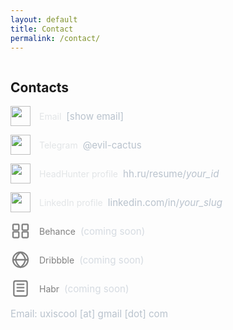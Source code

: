 ```yaml
---
layout: default
title: Contact
permalink: /contact/
---
```


<div class="container">
  <!-- Page-scoped styles. Работают только здесь. -->
  <style>
    /* 1) Липкий футер только на странице контактов (без глобальных правок) */
    body:has(#contact-page) { min-height: 100dvh; display: flex; flex-direction: column; }
    body:has(#contact-page) > main { flex: 1 0 auto; }
    /* Fallback для старых браузеров без :has() — добавим класс скриптом ниже */
    body.page-contact-flex { min-height: 100dvh; display: flex; flex-direction: column; }
    body.page-contact-flex > main { flex: 1 0 auto; }
    /* 2) Контент контактов — единая колонка; ссылка — на всю строку (иконка+текст) */
    #contact-page .contacts-list {
      --contact-link-color: #e2e5e7;
      list-style: none; margin: 0; padding: 0;
      display: grid; gap: 14px;
    }
    #contact-page .contact-item { display: grid; grid-template-columns: 32px 1fr; align-items: center; column-gap: 14px; }
    #contact-page .contact-block {
      display: contents; /* чтобы <a> охватывала и иконку, и текст, но без доп. обёртки */
      color: var(--contact-link-color); text-decoration: none;
    }
    #contact-page .contact-block:where(:hover,:focus,:active,:visited) { color: var(--contact-link-color); text-decoration: none; }
    /* Иконки */
    #contact-page .ci, #contact-page .ci img, #contact-page .ci svg { width: 32px; height: 32px; display: block; }
    #contact-page .ci { display: inline-flex; align-items: center; justify-content: center; }
    /* Текст строки: не переносим на широких экранах */
    #contact-page .contact-line { display: flex; align-items: baseline; gap: 8px; flex-wrap: nowrap; min-width: 0; }
    #contact-page .contact-title, #contact-page .contact-hint { white-space: nowrap; }
    #contact-page .contact-hint { color: #b7c1cc; font-size: .95rem; opacity: .96; }
    /* На узких — разрешаем перенос, чтобы не было горизонтального скролла */
    @media (max-width: 640px) {
      #contact-page .contact-line { flex-wrap: wrap; }
      #contact-page .contact-title, #contact-page .contact-hint { white-space: normal; }
    }
    /* Фокус по клавиатуре на всю строку */
    #contact-page .contact-item:has(.contact-block:focus-visible) { outline: 2px solid #ff9900; outline-offset: 2px; border-radius: 8px; }
    /* "Coming soon" — приглушаем */
    #contact-page .contact-item.soon { opacity: .55; }
    #contact-page .contact-item.soon .soon-tag { font-size: .95rem; color: #b7c1cc; }
  </style>
  <section id="contact-page" class="contacts-section">
    <h2 class="subheading">Contacts</h2>
    <div class="bio">
      <ul class="contacts-list" style="--contact-link-color:#e2e5e7">
        <!-- 1) Email -->
   <li class="contact-item">
  <a id="email-link"
     class="contact-block"
     href="#"
     data-user="luocsixu"
     data-host="moc.liamg"
     aria-label="Email">
    <span class="ci" aria-hidden="true">
      <img src="{{ site.baseurl }}/ui/apps_logo/contacts_gmail.svg" alt="">
    </span>
    <div class="contact-line">
      <span class="contact-title">Email</span>
      <span class="contact-hint" id="email-text">[show email]</span>
    </div>
  </a>
</li>
        <!-- 2) Telegram -->
        <li class="contact-item">
          <a class="contact-block" href="https://t.me/evil-cactus" target="_blank" rel="noopener" aria-label="Telegram: @evil-cactus">
            <span class="ci" aria-hidden="true">
              <img src="{{ site.baseurl }}/ui/apps_logo/contacts_telegram.svg" alt="">
            </span>
            <div class="contact-line">
              <span class="contact-title">Telegram</span>
              <span class="contact-hint">@evil-cactus</span>
            </div>
          </a>
        </li>
        <!-- 3) HeadHunter -->
        <li class="contact-item">
          <a class="contact-block" href="https://hh.ru/resume" target="_blank" rel="noopener" aria-label="HeadHunter profile">
            <span class="ci" aria-hidden="true">
              <img src="{{ site.baseurl }}/ui/apps_logo/contacts_hh.svg" alt="">
            </span>
            <div class="contact-line">
              <span class="contact-title">HeadHunter profile</span>
              <span class="contact-hint">hh.ru/resume/<em>your_id</em></span>
            </div>
          </a>
        </li>
        <!-- 4) LinkedIn -->
        <li class="contact-item">
          <a class="contact-block" href="https://www.linkedin.com/in/" target="_blank" rel="noopener" aria-label="LinkedIn profile">
            <span class="ci" aria-hidden="true">
              <img src="{{ site.baseurl }}/ui/apps_logo/contacts_linkedin.svg" alt="">
            </span>
            <div class="contact-line">
              <span class="contact-title">LinkedIn profile</span>
              <span class="contact-hint">linkedin.com/in/<em>your_slug</em></span>
            </div>
          </a>
        </li>
        <!-- 5) Behance (coming soon) -->
        <li class="contact-item soon" aria-disabled="true">
          <span class="ci" aria-hidden="true">
            <svg viewBox="0 0 24 24" fill="none" stroke="currentColor" stroke-width="1.7" stroke-linecap="round" stroke-linejoin="round" aria-hidden="true">
              <rect x="3"  y="4"  width="7" height="7" rx="1"/>
              <rect x="14" y="4"  width="7" height="7" rx="1"/>
              <rect x="3"  y="13" width="7" height="7" rx="1"/>
              <rect x="14" y="13" width="7" height="7" rx="1"/>
            </svg>
          </span>
          <div class="contact-line">
            <span class="contact-title">Behance</span>
            <span class="soon-tag">(coming soon)</span>
          </div>
        </li>
        <!-- 6) Dribbble (coming soon) -->
        <li class="contact-item soon" aria-disabled="true">
          <span class="ci" aria-hidden="true">
            <svg viewBox="0 0 24 24" fill="none" stroke="currentColor" stroke-width="1.7" stroke-linecap="round" stroke-linejoin="round" aria-hidden="true">
              <circle cx="12" cy="12" r="9"/>
              <path d="M3 12h18"/>
              <path d="M12 3c3 2 5 5 6 9-1 4-3 7-6 9-3-2-5-5-6-9 1-4 3-7 6-9z"/>
            </svg>
          </span>
          <div class="contact-line">
            <span class="contact-title">Dribbble</span>
            <span class="soon-tag">(coming soon)</span>
          </div>
        </li>
        <!-- 7) Habr (coming soon) -->
        <li class="contact-item soon" aria-disabled="true">
          <span class="ci" aria-hidden="true">
            <svg viewBox="0 0 24 24" fill="none" stroke="currentColor" stroke-width="1.7" stroke-linecap="round" stroke-linejoin="round" aria-hidden="true">
              <rect x="4" y="3" width="16" height="18" rx="2"/>
              <path d="M8 7h8M8 11h8M8 15h8"/>
            </svg>
          </span>
          <div class="contact-line">
            <span class="contact-title">Habr</span>
            <span class="soon-tag">(coming soon)</span>
          </div>
        </li>
      </ul>
      <script>
  (function () {
  var a = document.getElementById('email-link');
  if (!a) return;
  function rev(s){ return s.split('').reverse().join(''); }
  var addr = rev(a.dataset.user) + '@' + rev(a.dataset.host);

  // Покажем текст и сделаем кликабельным
  a.href = 'mailto:' + addr;
  var t = document.getElementById('email-text');
  if (t) t.textContent = addr;
})();
</script>
<noscript>
  <p class="contact-hint">Email: uxiscool [at] gmail [dot] com</p>
</noscript>
      <div class="intro-divider"></div>
    </div>
  </section>
</div>
<!-- Fallback: если браузер не понимает :has(), добавим класс на body -->
<script>
  if (!CSS.supports('selector(body:has(#contact-page))')) {
    document.body.classList.add('page-contact-flex');
  }
</script>
